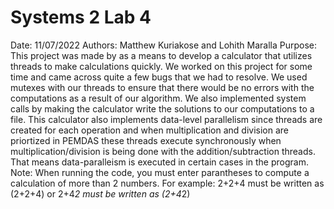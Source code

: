 # Systems 2 Lab 4
Date: 11/07/2022
Authors: Matthew Kuriakose and Lohith Maralla
Purpose: This project was made by  as a means to develop a calculator that utilizes threads to make calculations quickly. 
We worked on this project for some time and came across quite a few bugs that we had to resolve. We used mutexes with our threads to ensure that there would be no errors with the computations as a result of our algorithm. We also implemented system calls by making the calculator write the solutions to our computations to a file. This calculator also implements data-level parallelism since threads are created for each operation and when multiplication and division are priortized in PEMDAS these threads execute synchronously when multiplication/division is being done with the addition/subtraction threads. That means data-paralleism is executed in certain cases in the program.
Note: When running the code, you must enter parantheses to compute a calculation of more than 2 numbers. For example: 2+2+4 must be written as (2+2+4) or 2+4*2 must be written as (2+4*2)